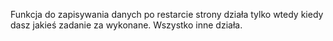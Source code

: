 Funkcja do zapisywania danych po restarcie strony działa tylko wtedy kiedy dasz jakieś zadanie za wykonane. Wszystko inne działa.
